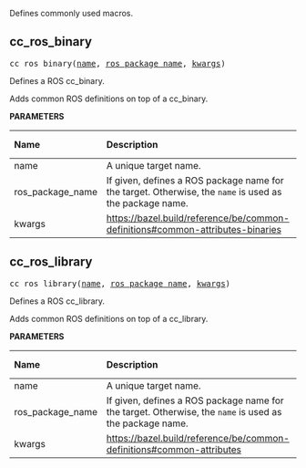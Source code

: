 <!-- Generated with Stardoc: http://skydoc.bazel.build -->

Defines commonly used macros.

<a id="cc_ros_binary"></a>

## cc_ros_binary

<pre>
cc_ros_binary(<a href="#cc_ros_binary-name">name</a>, <a href="#cc_ros_binary-ros_package_name">ros_package_name</a>, <a href="#cc_ros_binary-kwargs">kwargs</a>)
</pre>

Defines a ROS cc_binary.

Adds common ROS definitions on top of a cc_binary.

**PARAMETERS**

| Name                                                        | Description                                                                                                        | Default Value     |
| :---------------------------------------------------------- | :----------------------------------------------------------------------------------------------------------------- | :---------------- |
| <a id="cc_ros_binary-name"></a>name                         | A unique target name.                                                                                              | none              |
| <a id="cc_ros_binary-ros_package_name"></a>ros_package_name | If given, defines a ROS package name for the target. Otherwise, the <code>name</code> is used as the package name. | <code>None</code> |
| <a id="cc_ros_binary-kwargs"></a>kwargs                     | https://bazel.build/reference/be/common-definitions#common-attributes-binaries                                     | none              |

<a id="cc_ros_library"></a>

## cc_ros_library

<pre>
cc_ros_library(<a href="#cc_ros_library-name">name</a>, <a href="#cc_ros_library-ros_package_name">ros_package_name</a>, <a href="#cc_ros_library-kwargs">kwargs</a>)
</pre>

Defines a ROS cc_library.

Adds common ROS definitions on top of a cc_library.

**PARAMETERS**

| Name                                                         | Description                                                                                                        | Default Value     |
| :----------------------------------------------------------- | :----------------------------------------------------------------------------------------------------------------- | :---------------- |
| <a id="cc_ros_library-name"></a>name                         | A unique target name.                                                                                              | none              |
| <a id="cc_ros_library-ros_package_name"></a>ros_package_name | If given, defines a ROS package name for the target. Otherwise, the <code>name</code> is used as the package name. | <code>None</code> |
| <a id="cc_ros_library-kwargs"></a>kwargs                     | https://bazel.build/reference/be/common-definitions#common-attributes                                              | none              |
